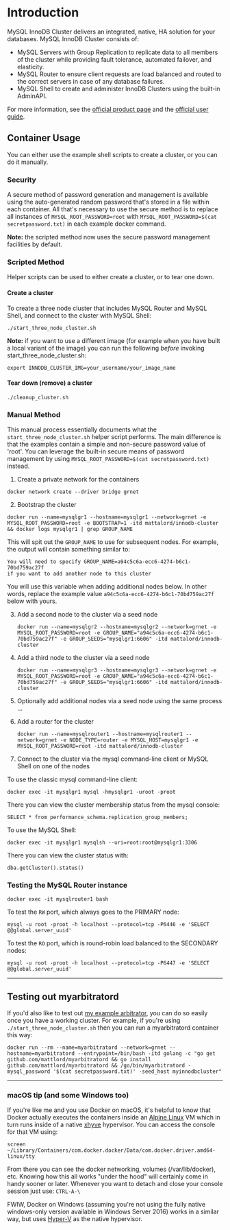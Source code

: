 # Introduction

MySQL InnoDB Cluster delivers an integrated, native, HA solution for your databases. MySQL InnoDB Cluster consists of:
 * MySQL Servers with Group Replication to replicate data to all members of the cluster while providing fault tolerance, automated failover, and elasticity.
 * MySQL Router to ensure client requests are load balanced and routed to the correct servers in case of any database failures.
 * MySQL Shell to create and administer InnoDB Clusters using the built-in AdminAPI.

For more information, see the [official product page](https://www.mysql.com/products/enterprise/high_availability.html) and the [official user guide](https://dev.mysql.com/doc/refman/5.7/en/mysql-innodb-cluster-userguide.html). 

## Container Usage

You can either use the example shell scripts to create a cluster, or you can do it manually.

### Security

A secure method of password generation and management is available using the auto-generated random password that's stored in a file within each container.
All that's necessary to use the secure method is to replace all instances of ```MYSQL_ROOT_PASSWORD=root``` with ```MYSQL_ROOT_PASSWORD=$(cat secretpassword.txt)``` in each example docker command.

**Note:** the scripted method now uses the secure password management facilities by default.

### Scripted Method

Helper scripts can be used to either create a cluster, or to tear one down.

#### Create a cluster

To create a three node cluster that includes MySQL Router and MySQL Shell, and connect to the cluster with MySQL Shell:

  ```./start_three_node_cluster.sh```

**Note:** if you want to use a different image (for example when you have built a local variant of the image) you can run the following *before* invoking start_three_node_cluster.sh:

  ```export INNODB_CLUSTER_IMG=your_username/your_image_name```

#### Tear down (remove) a cluster

  ```./cleanup_cluster.sh```

### Manual Method
This manual process essentially documents what the `start_three_node_cluster.sh` helper script performs. The main difference is that the examples contain a simple and non-secure password value of 'root'. You can leverage the built-in secure means of password management by using ```MYSQL_ROOT_PASSWORD=$(cat secretpassword.txt)``` instead.

1. Create a private network for the containers

  ```
  docker network create --driver bridge grnet
  ```

2. Bootstrap the cluster

  ```
  docker run --name=mysqlgr1 --hostname=mysqlgr1 --network=grnet -e MYSQL_ROOT_PASSWORD=root -e BOOTSTRAP=1 -itd mattalord/innodb-cluster && docker logs mysqlgr1 | grep GROUP_NAME
  ```

  This will spit out the `GROUP_NAME` to use for subsequent nodes. For example,
  the output will contain something similar to:

  ```
  You will need to specify GROUP_NAME=a94c5c6a-ecc6-4274-b6c1-70bd759ac27f 
  if you want to add another node to this cluster
  ```

  You will use this variable when adding additional nodes below. In other words, replace the example value `a94c5c6a-ecc6-4274-b6c1-70bd759ac27f` below with yours.

3. Add a second node to the cluster via a seed node

   ```
   docker run --name=mysqlgr2 --hostname=mysqlgr2 --network=grnet -e MYSQL_ROOT_PASSWORD=root -e GROUP_NAME="a94c5c6a-ecc6-4274-b6c1-70bd759ac27f" -e GROUP_SEEDS="mysqlgr1:6606" -itd mattalord/innodb-cluster
   ```

4. Add a third node to the cluster via a seed node

   ```
   docker run --name=mysqlgr3 --hostname=mysqlgr3 --network=grnet -e MYSQL_ROOT_PASSWORD=root -e GROUP_NAME="a94c5c6a-ecc6-4274-b6c1-70bd759ac27f" -e GROUP_SEEDS="mysqlgr1:6606" -itd mattalord/innodb-cluster
   ```

5. Optionally add additional nodes via a seed node using the same process ...

6. Add a router for the cluster 

   ```
   docker run --name=mysqlrouter1 --hostname=mysqlrouter1 --network=grnet -e NODE_TYPE=router -e MYSQL_HOST=mysqlgr1 -e MYSQL_ROOT_PASSWORD=root -itd mattalord/innodb-cluster
   ```

7. Connect to the cluster via the mysql command-line client or MySQL Shell on one of the nodes

  To use the classic mysql command-line client:

  ```docker exec -it mysqlgr1 mysql -hmysqlgr1 -uroot -proot```

  There you can view the cluster membership status from the mysql console:

  ```SELECT * from performance_schema.replication_group_members;```

  To use the MySQL Shell:

  ```docker exec -it mysqlgr1 mysqlsh --uri=root:root@mysqlgr1:3306```

  There you can view the cluster status with:

  ```dba.getCluster().status()```

### Testing the MySQL Router instance

  ```docker exec -it mysqlrouter1 bash```

To test the `RW` port, which always goes to the PRIMARY node:

  ```mysql -u root -proot -h localhost --protocol=tcp -P6446 -e 'SELECT @@global.server_uuid'```

To test the `RO` port, which is round-robin load balanced to the SECONDARY nodes:

  ```mysql -u root -proot -h localhost --protocol=tcp -P6447 -e 'SELECT @@global.server_uuid'```

---

## Testing out myarbitratord 
  If you'd also like to test out [my example arbitrator](https://github.com/mattlord/myarbitratord), you can do so easily once you have a working cluster. For example, if you're using ```./start_three_node_cluster.sh``` then you can run a myarbitratord container this way:

  ```
  docker run --rm --name=myarbitratord --network=grnet --hostname=myarbitratord --entrypoint=/bin/bash -itd golang -c "go get github.com/mattlord/myarbitratord && go install github.com/mattlord/myarbitratord && /go/bin/myarbitratord -mysql_password '$(cat secretpassword.txt)' -seed_host myinnodbcluster"
  ```   

---

### macOS tip (and some Windows too)
  If you're like me and you use Docker on macOS, it's helpful to know that Docker actually executes the containers inside an [Alpine Linux](https://alpinelinux.org) VM which in turn runs inside of a native [xhyve](http://www.pagetable.com/?p=831) hypervisor. You can access the console for that VM using:
  ```
  screen ~/Library/Containers/com.docker.docker/Data/com.docker.driver.amd64-linux/tty
  ```

From there you can see the docker networking, volumes (/var/lib/docker), etc. Knowing how this all works "under the hood" will certainly come in handy sooner or later. Whenever you want to detach and close your console session just use:
```CTRL-A-\```

FWIW, Docker on Windows (assuming you're not using the fully native windows-only version available in Windows Server 2016) works in a similar way, but uses [Hyper-V](https://en.wikipedia.org/wiki/Hyper-V) as the native hypervisor.
